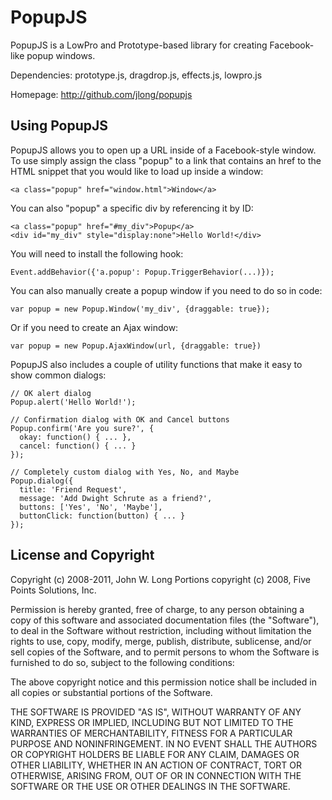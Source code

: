 PopupJS
=======

PopupJS is a LowPro and Prototype-based library for creating Facebook-like
popup windows.

Dependencies: prototype.js, dragdrop.js, effects.js, lowpro.js

Homepage: <http://github.com/jlong/popupjs>


Using PopupJS
--------------------------------------------------------------------------

PopupJS allows you to open up a URL inside of a Facebook-style window.
To use simply assign the class "popup" to a link that contains an href to
the HTML snippet that you would like to load up inside a window:

    <a class="popup" href="window.html">Window</a>

You can also "popup" a specific div by referencing it by ID:

    <a class="popup" href="#my_div">Popup</a>
    <div id="my_div" style="display:none">Hello World!</div>

You will need to install the following hook:

    Event.addBehavior({'a.popup': Popup.TriggerBehavior(...)});

You can also manually create a popup window if you need to do so in code:

    var popup = new Popup.Window('my_div', {draggable: true});

Or if you need to create an Ajax window:

    var popup = new Popup.AjaxWindow(url, {draggable: true})

PopupJS also includes a couple of utility functions that make it easy to
show common dialogs:

    // OK alert dialog
    Popup.alert('Hello World!');
    
    // Confirmation dialog with OK and Cancel buttons
    Popup.confirm('Are you sure?', {
      okay: function() { ... },
      cancel: function() { ... }
    });
    
    // Completely custom dialog with Yes, No, and Maybe
    Popup.dialog({
      title: 'Friend Request',
      message: 'Add Dwight Schrute as a friend?',
      buttons: ['Yes', 'No', 'Maybe'],
      buttonClick: function(button) { ... }
    });


License and Copyright
--------------------------------------------------------------------------

Copyright (c) 2008-2011, John W. Long
Portions copyright (c) 2008, Five Points Solutions, Inc.

Permission is hereby granted, free of charge, to any person obtaining a
copy of this software and associated documentation files (the "Software"),
to deal in the Software without restriction, including without limitation
the rights to use, copy, modify, merge, publish, distribute, sublicense,
and/or sell copies of the Software, and to permit persons to whom the
Software is furnished to do so, subject to the following conditions:

The above copyright notice and this permission notice shall be included in
all copies or substantial portions of the Software.

THE SOFTWARE IS PROVIDED "AS IS", WITHOUT WARRANTY OF ANY KIND, EXPRESS OR
IMPLIED, INCLUDING BUT NOT LIMITED TO THE WARRANTIES OF MERCHANTABILITY,
FITNESS FOR A PARTICULAR PURPOSE AND NONINFRINGEMENT. IN NO EVENT SHALL
THE AUTHORS OR COPYRIGHT HOLDERS BE LIABLE FOR ANY CLAIM, DAMAGES OR OTHER
LIABILITY, WHETHER IN AN ACTION OF CONTRACT, TORT OR OTHERWISE, ARISING
FROM, OUT OF OR IN CONNECTION WITH THE SOFTWARE OR THE USE OR OTHER
DEALINGS IN THE SOFTWARE.
